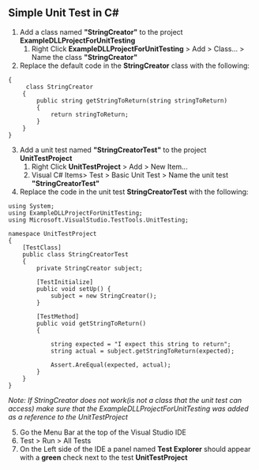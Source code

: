 ## Simple Unit Test in C#

1. Add a class named **"StringCreator"** to the project **ExampleDLLProjectForUnitTesting**
    1. Right Click **ExampleDLLProjectForUnitTesting** > Add > Class... > Name the class **"StringCreator"**
2. Replace the default code in the **StringCreator** class with the following:

```namespace ExampleDLLProjectForUnitTesting
{
     class StringCreator
    {
        public string getStringToReturn(string stringToReturn)
        {
            return stringToReturn;
        }
    }
}
```

3. Add a unit test named **"StringCreatorTest"** to the project **UnitTestProject**
    1. Right Click **UnitTestProject** > Add > New Item... 
    2. Visual C# Items> Test > Basic Unit Test > Name the unit test **"StringCreatorTest"**
4. Replace the code in the unit test **StringCreatorTest** with the following:

```
using System;
using ExampleDLLProjectForUnitTesting;
using Microsoft.VisualStudio.TestTools.UnitTesting;

namespace UnitTestProject
{
    [TestClass]
    public class StringCreatorTest
    {
        private StringCreator subject;

        [TestInitialize]
        public void setUp() {
            subject = new StringCreator();
        }

        [TestMethod]
        public void getStringToReturn()
        {

            string expected = "I expect this string to return";
            string actual = subject.getStringToReturn(expected);

            Assert.AreEqual(expected, actual);
        }
    }
}
```

*Note: If StringCreator does not work(is not a class that the unit test can access) make sure that the ExampleDLLProjectForUnitTesting was added as a reference to the UnitTestProject*

5. Go the Menu Bar at the top of the Visual Studio IDE
6. Test > Run > All Tests
7. On the Left side of the IDE a panel named **Test Explorer** should appear with a **green** check next to the test **UnitTestProject**
